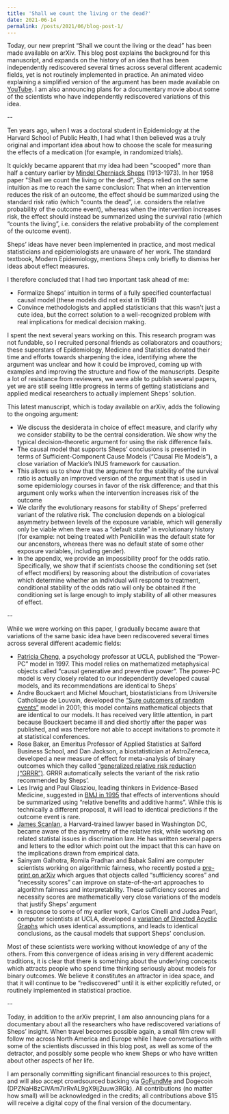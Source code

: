 ```yaml
---
title: 'Shall we count the living or the dead?'
date: 2021-06-14
permalink: /posts/2021/06/blog-post-1/
---
```


Today, our new preprint “Shall we count the living or the dead” has been made available on arXiv. This blog post explains the background for this manuscript, and expands on the history of an idea that has been independently rediscovered several times across several different academic fields, yet is not routinely implemented in practice. An animated video explaining a simplified version of the argument has been made available on [YouTube](https://www.youtube.com/watch?v=gS1tSeXO_Kk). I am also announcing plans for a documentary movie about some of the scientists who have independently rediscovered variations of this idea.

--

Ten years ago, when I was a doctoral student in Epidemiology at the Harvard School of Public Health, I had what I then believed was a truly original and important idea about how to choose the scale for measuring the effects of a medication (for example, in randomized trials). 

It quickly became apparent that my idea had been "scooped" more than half a century earlier by [Mindel Cherniack Sheps](https://en.wikipedia.org/wiki/Mindel_C._Sheps) (1913-1973). In her 1958 paper "Shall we count the living or the dead", Sheps relied on the same intuition as me to reach the same conclusion: That when an intervention reduces the risk of an outcome, the effect should be summarized using the standard risk ratio (which “counts the dead”, i.e. considers the relative probability of the outcome event), whereas when the intervention increases risk, the effect should  instead be summarized using the survival ratio (which “counts the living”, i.e. considers the relative probability of the complement of the outcome event). 

Sheps’ ideas have never been implemented in practice, and most medical statisticians and epidemiologists are unaware of her work. The standard textbook, Modern Epidemiology, mentions Sheps only briefly to dismiss her ideas about effect measures.  

I therefore concluded that I had two important task ahead of me: 

* 	Formalize Sheps’ intuition in terms of a fully specified counterfactual causal model (these models did not exist in 1958)
* Convince methodologists and applied statisticians that this wasn't just a cute idea, but the correct solution to a well-recognized problem with real implications for medical decision making.

I spent the next several years working on this. This research program was not fundable, so I recruited personal friends as collaborators and coauthors; these superstars of Epidemiology, Medicine and Statistics donated their time and efforts towards sharpening the idea, identifying where the argument was unclear and how it could be improved, coming up with examples and improving the structure and flow of the manuscripts. Despite a lot of resistance from reviewers, we were able to publish several papers, yet we are still seeing little progress in terms of getting statisticians and applied medical researchers to actually implement Sheps' solution.

This latest manuscript, which is today available on arXiv, adds the following to the ongoing argument:

* We discuss the  desiderata in choice of effect measure, and clarify why we consider stability to be the central consideration. We show why the typical decision-theoretic argument for using the risk difference fails.  
* The causal model that supports Sheps’ conclusions is presented in terms of Sufficient-Component Cause Models (“Causal Pie Models”), a close variation of Mackie’s INUS framework for causation. 
* This allows us to show that the argument for the stability of the survival ratio is actually an improved version of the argument that is used in some epidemiology courses in favor of the risk difference; and that this argument only works when the intervention increases risk of the outcome
* We clarify the evolutionary reasons for stability of Sheps’ preferred variant of the relative risk. The conclusion depends on a biological asymmetry between levels of the exposure variable, which will generally only be viable when there was a “default state” in evolutionary history (for example: not being treated with Penicillin was the default state for our ancenstors, whereas there was no default state of some other exposure variables, including gender). 
* In the appendix, we provide an impossibility proof for the odds ratio. Specifically, we show that if scientists choose the conditioning set (set of effect modifiers) by reasoning about the distribution of covariates which determine whether an individual will respond to treatment, conditional stability of the odds ratio will only be obtained if the conditioning set is large enough to imply stability of all other measures of effect.

--

While we were working on this paper, I gradually became aware that variations of the same basic idea have been rediscovered several times across several different academic fields:

* [Patricia Cheng](http://reasoninglab.psych.ucla.edu/PatriciaCheng.html), a psychology professor at UCLA, published the “Power-PC” model in 1997. This model relies on mathematized metaphysical objects called “causal generative and preventive power”. The power-PC model is very closely related to our independently developed causal models, and its recommendations are identical to Sheps’
* Andre Bouckaert and Michel Mouchart, biostatisticians from Universite Catholique de Louvain, developed the [“Sure outcomers of random events”](https://onlinelibrary.wiley.com/doi/abs/10.1002/sim.659) model in 2001; this model contains mathematical objects that are identical to our models. It has received very little attention, in part because Bouckaert became ill and died shortly after the paper was published, and was therefore not able to accept invitations to promote it at statistical conferences.
*	Rose Baker, an Emeritus Professor of Applied Statistics at Salford Business School, and Dan Jackson, a biostatistician at AstroZeneca, developed a new measure of effect for meta-analysis of binary outcomes which they called [“generalized relative risk reduction (“GRRR”)](https://arxiv.org/abs/1806.03471). GRRR automatically selects the variant of the risk ratio recommended by Sheps’.
* Les Irwig and Paul Glasziou, leading thinkers in Evidence-Based Medicine, suggested in [BMJ in 1995](https://pubmed.ncbi.nlm.nih.gov/7496291/) that effects of interventions should be summarized using “relative benefits and additive harms”. While this is technically a different proposal, it will lead to identical predictions if the outcome event is rare. 
* [James Scanlan](http://www.jpscanlan.com), a Harvard-trained  lawyer based in Washington DC, became aware of the asymmetry of the relative risk, while working on related statistal issues in discrimation law. He has written several papers and letters to the editor which point out the impact that this can have on the implications drawn from empirical data. 
* Sainyam Galhotra,  Romila  Pradhan  and  Babak  Salimi are computer scientists working on algorithmic fairness, who recently posted a [pre-print on arXiv](https://arxiv.org/abs/2103.11972) which argues that objects called “sufficiency scores” and “necessity scores” can improve on state-of-the-art approaches to algorithm fairness and interpretability. These sufficiency scores and necessity scores are mathematically very close variations of the models that justify Sheps’ argument
*	In response to some of my earlier work, Carlos Cinelli and Judea Pearl, computer scientists at UCLA, developed a [variation of Directed Acyclic Graphs](https://link.springer.com/article/10.1007/s10654-020-00687-4) which uses identical assumptions, and leads to identical conclusions, as the causal models that support Sheps' conclusion. 

Most of these scientists were working without knowledge of any of the others. From this convergence of ideas arising in very different academic traditions, it is clear that there is something about the underlying concepts which attracts people who spend time thinking seriously about models for binary outcomes. We believe it constitutes an attractor in idea space, and that it will continue to be “rediscovered” until it is either explicitly refuted, or routinely implemented in statistical practice. 

--

Today, in addition to the arXiv preprint, I am also announcing plans for a documentary about all the researchers who have rediscovered variations of Sheps’ insight. When travel becomes possible again, a small film crew will follow me across North America and Europe while I have conversations with some of the scientists discussed in this blog post, as well as some of the detractor, and possibly some people who knew Sheps or who have written about other aspects of her life. 

I am personally committing significant financial resources to this project, and will also accept crowdsourced backing via [GoFundMe](https://www.gofundme.com/f/shall-we-count-the-living-or-the-dead-documentary) and Dogecoin (DPZNaH8zCiVAm7irRvAL9gX9ij2uuw3RGk). All contributions (no matter how small) will be acknowledged in the credits; all contributions above $15 will receive a digital copy of the final version of the documentary. 
